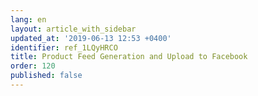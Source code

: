 ```yaml
---
lang: en
layout: article_with_sidebar
updated_at: '2019-06-13 12:53 +0400'
identifier: ref_1LQyHRCO
title: Product Feed Generation and Upload to Facebook
order: 120
published: false
---
```


